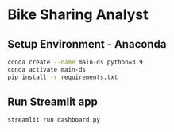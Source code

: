 # Bike Sharing Analyst

## Setup Environment - Anaconda
```bash
conda create --name main-ds python=3.9
conda activate main-ds
pip install -r requirements.txt
```
## Run Streamlit app
```bash
streamlit run dashboard.py
